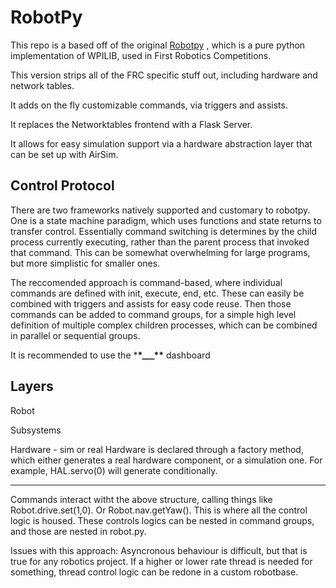 # RobotPy

This repo is a based off of the original [Robotpy](http://robotpy.github.io) , which is a pure python implementation of WPILIB, used in First Robotics Competitions.

This version strips all of the FRC specific stuff out, including hardware and network tables.

It adds on the fly customizable commands, via triggers and assists.

It replaces the Networktables frontend with a Flask Server.

It allows for easy simulation support via a hardware abstraction layer that can be set up with AirSim.

## Control Protocol

There are two frameworks natively supported and customary to robotpy. One is a state machine paradigm, which uses functions
and state returns to transfer control. Essentially command switching is determines by the child process currently executing, rather than the parent process that
invoked that command. This can be somewhat overwhelming for large programs, but more simplistic for smaller ones.

The reccomended approach is command-based, where individual commands are defined with init, execute, end, etc. These can easily be combined with triggers and assists for
easy code reuse. Then those commands can be added to command groups, for a simple high level definition of multiple complex children processes, which can be combined in parallel or sequential groups.

It is recommended to use the \***\*\_\_\_\*\*** dashboard

## Layers

Robot

Subsystems

Hardware - sim or real
Hardware is declared through a factory method, which either generates a real hardware component, or a simulation one.
For example, HAL.servo(0) will generate conditionally.

---

Commands interact witht the above structure, calling things like Robot.drive.set(1,0). Or Robot.nav.getYaw(). This is where all the control logic is housed. These controls logics can
be nested in command groups, and those are nested in robot.py.

Issues with this approach:
Asyncronous behaviour is difficult, but that is true for any robotics project. If a higher or lower rate thread is needed for something, thread control logic can be redone in a custom
robotbase.
